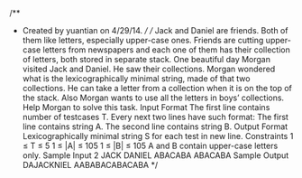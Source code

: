 /**
 * Created by yuantian on 4/29/14.
 */
/*
Jack and Daniel are friends. Both of them like letters, especially upper-case ones.
Friends are cutting upper-case letters from newspapers and each one of them has their collection of letters, both stored in separate stack.
One beautiful day Morgan visited Jack and Daniel. He saw their collections. Morgan wondered what is the lexicographically minimal string, made of that two collections. He can take a letter from a collection when it is on the top of the stack.
Also Morgan wants to use all the letters in boys’ collections.
Help Morgan to solve this task.
Input Format
The first line contains number of testcases T.
Every next two lines have such format:
The first line contains string A.
The second line contains string B.
Output Format
Lexicographically minimal string S for each test in new line.
Constraints
1 ≤ T ≤ 5
1 ≤ |A| ≤ 105
1 ≤ |B| ≤ 105
A and B contain upper-case letters only.
Sample Input
2
JACK
DANIEL
ABACABA
ABACABA
Sample Output
DAJACKNIEL
AABABACABACABA
 */
